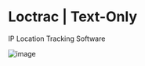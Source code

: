 # Loctrac | Text-Only
IP Location Tracking Software

![image](https://github.com/user-attachments/assets/a4932657-0ce7-4013-b58a-401c1d98a784)
